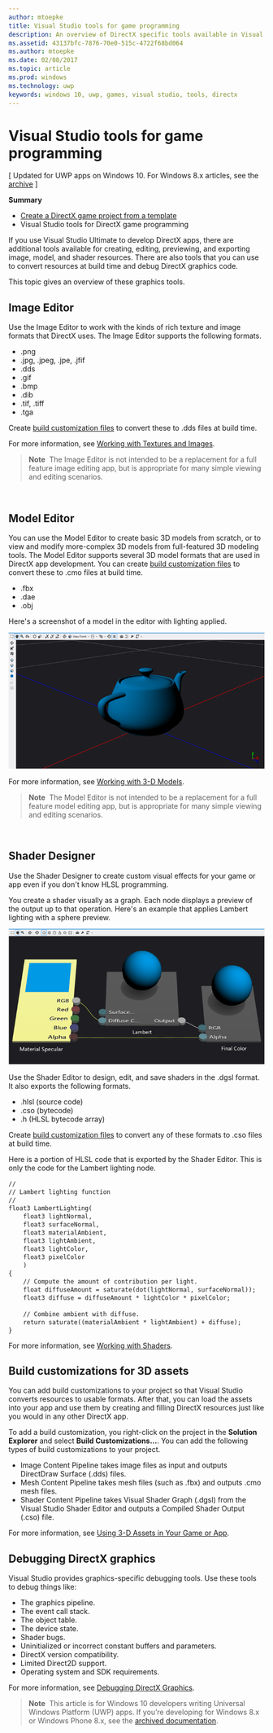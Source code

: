 ```yaml
---
author: mtoepke
title: Visual Studio tools for game programming
description: An overview of DirectX specific tools available in Visual Studio.
ms.assetid: 43137bfc-7876-70e0-515c-4722f68bd064
ms.author: mtoepke
ms.date: 02/08/2017
ms.topic: article
ms.prod: windows
ms.technology: uwp
keywords: windows 10, uwp, games, visual studio, tools, directx
---
```


# Visual Studio tools for game programming


\[ Updated for UWP apps on Windows 10. For Windows 8.x articles, see the [archive](http://go.microsoft.com/fwlink/p/?linkid=619132) \]

**Summary**

-   [Create a DirectX game project from a template](user-interface.md)
-   Visual Studio tools for DirectX game programming


If you use Visual Studio Ultimate to develop DirectX apps, there are additional tools available for creating, editing, previewing, and exporting image, model, and shader resources. There are also tools that you can use to convert resources at build time and debug DirectX graphics code.

This topic gives an overview of these graphics tools.

## Image Editor


Use the Image Editor to work with the kinds of rich texture and image formats that DirectX uses. The Image Editor supports the following formats.

-   .png
-   .jpg, .jpeg, .jpe, .jfif
-   .dds
-   .gif
-   .bmp
-   .dib
-   .tif, .tiff
-   .tga

Create [build customization files](#build-customizations-for-3d-assets) to convert these to .dds files at build time.

For more information, see [Working with Textures and Images](https://msdn.microsoft.com/library/windows/apps/hh873119.aspx).

> **Note**  The Image Editor is not intended to be a replacement for a full feature image editing app, but is appropriate for many simple viewing and editing scenarios.

 

## Model Editor


You can use the Model Editor to create basic 3D models from scratch, or to view and modify more-complex 3D models from full-featured 3D modeling tools. The Model Editor supports several 3D model formats that are used in DirectX app development. You can create [build customization files](#build-customizations-for-3d-assets) to convert these to .cmo files at build time.

-   .fbx
-   .dae
-   .obj

Here's a screenshot of a model in the editor with lighting applied.

![teapot](images/modeleditor.png)

For more information, see [Working with 3-D Models](https://msdn.microsoft.com/library/windows/apps/hh873114.aspx).

> **Note**  The Model Editor is not intended to be a replacement for a full feature model editing app, but is appropriate for many simple viewing and editing scenarios.

 

## Shader Designer


Use the Shader Designer to create custom visual effects for your game or app even if you don't know HLSL programming.

You create a shader visually as a graph. Each node displays a preview of the output up to that operation. Here's an example that applies Lambert lighting with a sphere preview.

![visual shader graph](images/shaderdesigner.png)

Use the Shader Editor to design, edit, and save shaders in the .dgsl format. It also exports the following formats.

-   .hlsl (source code)
-   .cso (bytecode)
-   .h (HLSL bytecode array)

Create [build customization files](#build-customizations-for-3d-assets) to convert any of these formats to .cso files at build time.

Here is a portion of HLSL code that is exported by the Shader Editor. This is only the code for the Lambert lighting node.

```hlsl
//
// Lambert lighting function
//
float3 LambertLighting(
    float3 lightNormal,
    float3 surfaceNormal,
    float3 materialAmbient,
    float3 lightAmbient,
    float3 lightColor,
    float3 pixelColor
    )
{
    // Compute the amount of contribution per light.
    float diffuseAmount = saturate(dot(lightNormal, surfaceNormal));
    float3 diffuse = diffuseAmount * lightColor * pixelColor;

    // Combine ambient with diffuse.
    return saturate((materialAmbient * lightAmbient) + diffuse);
}
```

For more information, see [Working with Shaders](https://msdn.microsoft.com/library/windows/apps/hh873117.aspx).

## Build customizations for 3D assets


You can add build customizations to your project so that Visual Studio converts resources to usable formats. After that, you can load the assets into your app and use them by creating and filling DirectX resources just like you would in any other DirectX app.

To add a build customization, you right-click on the project in the **Solution Explorer** and select **Build Customizations...**. You can add the following types of build customizations to your project.

-   Image Content Pipeline takes image files as input and outputs DirectDraw Surface (.dds) files.
-   Mesh Content Pipeline takes mesh files (such as .fbx) and outputs .cmo mesh files.
-   Shader Content Pipeline takes Visual Shader Graph (.dgsl) from the Visual Studio Shader Editor and outputs a Compiled Shader Output (.cso) file.

For more information, see [Using 3-D Assets in Your Game or App](https://msdn.microsoft.com/library/windows/apps/hh972446.aspx).

## Debugging DirectX graphics


Visual Studio provides graphics-specific debugging tools. Use these tools to debug things like:

-   The graphics pipeline.
-   The event call stack.
-   The object table.
-   The device state.
-   Shader bugs.
-   Uninitialized or incorrect constant buffers and parameters.
-   DirectX version compatibility.
-   Limited Direct2D support.
-   Operating system and SDK requirements.

For more information, see [Debugging DirectX Graphics](https://msdn.microsoft.com/library/windows/apps/hh315751.aspx).

> **Note**  This article is for Windows 10 developers writing Universal Windows Platform (UWP) apps. If you’re developing for Windows 8.x or Windows Phone 8.x, see the [archived documentation](http://go.microsoft.com/fwlink/p/?linkid=619132).

 

 

 




